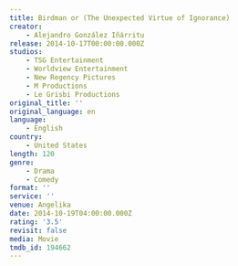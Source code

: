 ```yaml
---
title: Birdman or (The Unexpected Virtue of Ignorance)
creator:
    - Alejandro González Iñárritu
release: 2014-10-17T00:00:00.000Z
studios:
    - TSG Entertainment
    - Worldview Entertainment
    - New Regency Pictures
    - M Productions
    - Le Grisbi Productions
original_title: ''
original_language: en
language:
    - English
country:
    - United States
length: 120
genre:
    - Drama
    - Comedy
format: ''
service: ''
venue: Angelika
date: 2014-10-19T04:00:00.000Z
rating: '3.5'
revisit: false
media: Movie
tmdb_id: 194662
---
```



